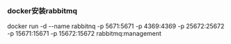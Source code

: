 
### docker安装rabbitmq 
docker run -d --name rabbitnq -p 5671:5671 -p 4369:4369 -p 25672:25672 -p 15671:15671 -p 15672:15672 rabbitmq:management
